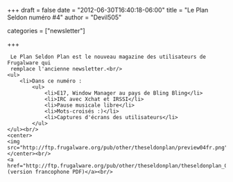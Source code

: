 
+++
draft = false
date = "2012-06-30T16:40:18-06:00"
title = "Le Plan Seldon numéro #4"
author = "Devil505"

categories = ["newsletter"]

+++

     Le Plan Seldon Plan est le nouveau magazine des utilisateurs de Frugalware qui
     remplace l'ancienne newsletter.<br/>
    <ul>
        <li>Dans ce numéro :
            <ul>
                <li>E17, Window Manager au pays de Bling Bling</li>
                <li>IRC avec Xchat et IRSSI</li>
                <li>Pause musicale libre</li>
                <li>Mots-croisés :)</li>
                <li>Captures d'écrans des utilisateurs</li>
            </ul>
    </ul><br/>
    <center>
    <img src="http://ftp.frugalware.org/pub/other/theseldonplan/preview04fr.png">
    </center><br/>
    <a href="http://ftp.frugalware.org/pub/other/theseldonplan/theseldonplan_04fr.pdf">Téléchargement (version francophone PDF)</a><br/>
        
    